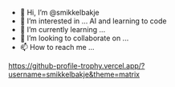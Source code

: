 - 👋 Hi, I’m @smikkelbakje
- 👀 I’m interested in ... AI and learning to code
- 🌱 I’m currently learning ...
- 💞️ I’m looking to collaborate on ...
- 📫 How to reach me ... 

<!---
smikkelbakje/smikkelbakje is a ✨ special ✨ repository because its `README.md` (this file) appears on your GitHub profile.
You can click the Preview link to take a look at your changes.
--->
<https://github-profile-trophy.vercel.app/?username=smikkelbakje&theme=matrix>
